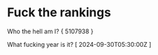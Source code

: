 # Fuck the rankings

Who the hell am I?
{ 5107938 }

What fucking year is it?
[ 2024-09-30T05:30:00Z ]
